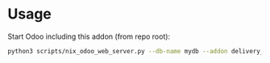 # Usage

Start Odoo including this addon (from repo root):

```bash
python3 scripts/nix_odoo_web_server.py --db-name mydb --addon delivery_procurement_group_carrier
```
